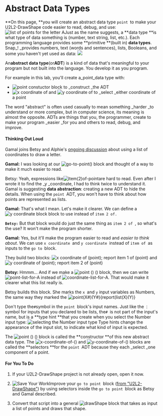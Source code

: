 # Abstract Data Types

**On this page, **you will create an abstract data type `point `to make your U2L2-DrawShape code easier to read, debug, and use:![](http://bjc.edc.org/bjc-r/img/2-complexity/U2ImageVideoAddendum_img/drawShapewithPointList.png "list of points for the letter A")Just as the name suggests, a **data type **is what type of data something is \(number, text string, list, etc.\). Each programming language provides some **primitive **\(built in\) **data types**. Snap_! _provides numbers, text \(words and sentences\), lists, Booleans, and some you haven't yet used as data: ![](http://bjc.edc.org/bjc-r/img/3-lists/isa-menu.png)

An**abstract data type**\(or**ADT**\) is a kind of data that's meaningful to your program but not built into the language. You develop it as you program.

For example in this lab, you'll create a_point_data type with:

* ![](http://bjc.edc.org/bjc-r/img/3-lists/point%28%29%28%29.png "point constuctor block") to _construct _the ADT
* ![](http://bjc.edc.org/bjc-r/img/2-complexity/U2ImageVideoAddendum_img/xcoordinateof.png "x coordinate of") and ![](http://bjc.edc.org/bjc-r/img/2-complexity/U2ImageVideoAddendum_img/ycoordinateof.png "y coordinate of") to _select _either coordinate of a point

The word "abstract" is often used casually to mean something _harder _to understand or more complex, but in computer science, its meaning is almost the opposite. ADTs are things that you, the programmer, create to make your program _easier _for you and others to read, debug, and improve.

#### Thinking Out Loud

Gamal joins Betsy and Alphie's [ongoing discussion](http://bjc.edc.org/bjc-r/cur/programming/2-complexity/2-data-structures-art/1-the-for-each-block.html?topic=nyc_bjc%2F2-conditionals-abstraction.topic&course=bjc4nyc.html&novideo&noassignment) about using a list of coordinates to draw a letter.

**Gamal:** I was looking at our ![](http://bjc.edc.org/bjc-r/img/2-complexity/go-to-point%28%29.png "go-to-point\(\)") block and thought of a way to make it much easier to read.

Betsy: Yeah, expressions like![](http://bjc.edc.org/bjc-r/img/2-complexity/U2ImageVideoAddendum_img/item2ofpoint.png "item\(2\)of-point")are hard to read. Even after I wrote it to find the _y _coordinate, I had to think twice to understand it. Gamal is suggesting **data abstraction**: creating a new ADT to hide the details. When using the `point `ADT, you won't have to think about how points are represented as lists.

**Gamal:** That's what I mean. Let's make it clearer. We can define a ![](http://bjc.edc.org/bjc-r/img/2-complexity/U2ImageVideoAddendum_img/ycoordinateofpoint.png "y coordinate block") block to use instead of `item 2 of.`

**`Betsy:`** But that block would do just the same thing as `item 2 of `, so what's the use? It won't make the program shorter.

**Gamal:** Yes, but it'll make the program easier to read and _easier to think about_. We can use `x coordinate `and `y coordinate `instead of `item of `as inputs to the `go to `block.

They build two blocks: ![](http://bjc.edc.org/bjc-r/img/2-complexity/xcor.png "x coordinate of \(point\); report item 1 of \(point\)") and ![](http://bjc.edc.org/bjc-r/img/2-complexity/ycor.png "y coordinate of \(point\); report item 2 of \(point\)")

**Betsy:** Hmmm... And if we make a ![](http://bjc.edc.org/bjc-r/img/3-lists/point%28%29%28%29.png "point \(\) \(\)") block, then we can write ![](http://bjc.edc.org/bjc-r/img/3-lists/point-list-for-A.png "point-list-for-A") instead of ![](http://bjc.edc.org/bjc-r/img/3-lists/coordinate-list-for-A.png "coordinate-list-for-A"). That would make it clearer what this list really is.

Betsy builds this block. She marks the `x `and `y` input variables as Numbers, the same way they marked the ![](http://bjc.edc.org/bjc-r/img/3-lists/point.png "point\(X\#\)\(Y\#\){report\(list\(X\)\(Y\)}")  


Don't type the`#`symbol in the `point `block's input names. Just like the `⋮ `symbol for inputs that you declared to be lists, the`# `is not part of the input's name, but is a **type hint **that you create when you select the Number input type: ![](http://bjc.edc.org/bjc-r/img/2-complexity/U2ImageVideoAddendum_img/input-type-number.png "selecting the Number input type") Type hints change the appearance of the input slot, to indicate what kind of input is expected.



The ![](http://bjc.edc.org/bjc-r/img/3-lists/point%28%29%28%29.png "point \(\) \(\)") block is called the **constructor **of this new abstract data type. The ![](http://bjc.edc.org/bjc-r/img/2-complexity/U2ImageVideoAddendum_img/xcoordinateof.png "x-coordinate-of-\(\)") and ![](http://bjc.edc.org/bjc-r/img/2-complexity/U2ImageVideoAddendum_img/ycoordinateof.png "y-coordinate-of-\(\)") blocks are called the **selectors **for the `point `ADT because they each _select _one component of a point.

#### For You To Do

1. If your U2L2-DrawShape project is not already open, open it now.

2. ![](http://bjc.edc.org/bjc-r/img/icons/save-mini.png "Save Your Work")Improve your `go to point `block \([from "U2L2-DrawShape"](http://bjc.edc.org/bjc-r/cur/programming/2-complexity/2-data-structures-art/1-the-for-each-block.html?topic=nyc_bjc%2F2-conditionals-abstraction.topic&course=bjc4nyc.html&novideo&noassignment)\) by using selectors inside the `go to point `block as Betsy and Gamal described. 
3. Convert that script into a general ![](http://bjc.edc.org/bjc-r/img/2-complexity/drawShape.png "drawShape") block that takes as input a list of points and draws that shape.




